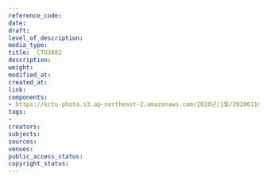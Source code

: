 ```yaml
---
reference_code: 
date: 
draft: 
level_of_description: 
media_type: 
title: _CTU3882
description: 
weight: 
modified_at: 
created_at: 
link: 
components:
- https://kctu-photo.s3.ap-northeast-2.amazonaws.com/2020년/1월/20200110_경마기수+문중원+열사+진상규명,+책임자처벌+및+사람+죽이는+공공기관+적폐청산+민주노총+대책위원회+구성+및+투쟁계획+발표+기자회견/_CTU3882.jpg
tags:
- 
creators: 
subjects: 
sources: 
venues: 
public_access_status: 
copyright_status: 
---
```

